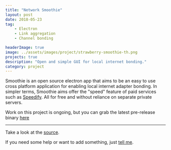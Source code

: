 ```yaml
---
title: "Network Smoothie"
layout: post
date: 2018-05-23
tag:
    - Electron
    - Link aggregation
    - Channel bonding

headerImage: true
image: ../assets/images/project/strawberry-smoothie-th.png
projects: true
description: "Open and simple GUI for local internet bonding."
category: project
---
```

Smoothie is an open source electron app that aims to be an easy to use cross platform application for enabling local internet adapter bonding. In simpler terms, Smoothie aims offer the "speed" feature of paid services such as [Speedify](http://speedify.com/). All for free and without reliance on separate private servers.

Work on this project is ongoing, but you can grab the latest pre-release binary [here](https://github.com/SethStalley/network-smoothie/releases)

---

Take a look at the [source](https://github.com/SethStalley/network-smoothie).

If you need some help or want to add something, just [tell me](https://github.com/SethStalley/network-smoothie/issues).
